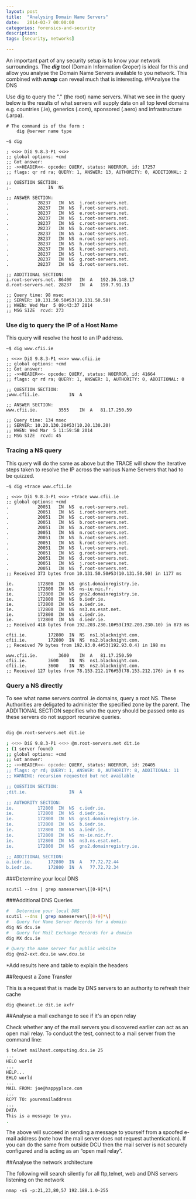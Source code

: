 ```yaml
---
layout: post
title:  "Analysing Domain Name Servers"
date:   2014-03-7 00:00:00
categories: forensics-and-security
description: 
tags: [security, networks]

---
```

An important part of any security setup is to know your network surroundings. The ***dig*** tool (Domain Information Groper) is ideal for this and allow you analyse the Domain Name Servers available to you network. This combined with ***nmap*** can reveal much that is interesting. 
<linebreak>
##Analyse the DNS

Use dig to query the "." (the root) name servers. What we see in the query below is the results of what servers will supply data on all top level domains e.g. countries (.ie), generics
(.com), sponsored (.aero) and infrastructure (.arpa). 

```
# The command is of the form :
	dig @server name type	

~$ dig

; <<>> DiG 9.8.3-P1 <<>>
;; global options: +cmd
;; Got answer:
;; ->>HEADER<<- opcode: QUERY, status: NOERROR, id: 17257
;; flags: qr rd ra; QUERY: 1, ANSWER: 13, AUTHORITY: 0, ADDITIONAL: 2

;; QUESTION SECTION:
;.				IN	NS

;; ANSWER SECTION:
.			28237	IN	NS	j.root-servers.net.
.			28237	IN	NS	f.root-servers.net.
.			28237	IN	NS	e.root-servers.net.
.			28237	IN	NS	i.root-servers.net.
.			28237	IN	NS	c.root-servers.net.
.			28237	IN	NS	b.root-servers.net.
.			28237	IN	NS	a.root-servers.net.
.			28237	IN	NS	m.root-servers.net.
.			28237	IN	NS	h.root-servers.net.
.			28237	IN	NS	k.root-servers.net.
.			28237	IN	NS	l.root-servers.net.
.			28237	IN	NS	g.root-servers.net.
.			28237	IN	NS	d.root-servers.net.

;; ADDITIONAL SECTION:
i.root-servers.net.	86400	IN	A	192.36.148.17
d.root-servers.net.	28237	IN	A	199.7.91.13

;; Query time: 98 msec
;; SERVER: 10.131.50.50#53(10.131.50.50)
;; WHEN: Wed Mar  5 09:43:37 2014
;; MSG SIZE  rcvd: 273

```

### Use dig to query the IP of a Host Name

This query will resolve the host to an IP address.

```
~$ dig www.cfii.ie

; <<>> DiG 9.8.3-P1 <<>> www.cfii.ie
;; global options: +cmd
;; Got answer:
;; ->>HEADER<<- opcode: QUERY, status: NOERROR, id: 41664
;; flags: qr rd ra; QUERY: 1, ANSWER: 1, AUTHORITY: 0, ADDITIONAL: 0

;; QUESTION SECTION:
;www.cfii.ie.			IN	A

;; ANSWER SECTION:
www.cfii.ie.		3555	IN	A	81.17.250.59

;; Query time: 134 msec
;; SERVER: 10.20.130.20#53(10.20.130.20)
;; WHEN: Wed Mar  5 11:59:58 2014
;; MSG SIZE  rcvd: 45

```

### Tracing a NS query

This query will do the same as above but the TRACE will show the iterative steps taken to resolve the IP across the various Name Servers that had to be quizzed.

```
~$ dig +trace www.cfii.ie

; <<>> DiG 9.8.3-P1 <<>> +trace www.cfii.ie
;; global options: +cmd
.			20051	IN	NS	e.root-servers.net.
.			20051	IN	NS	i.root-servers.net.
.			20051	IN	NS	c.root-servers.net.
.			20051	IN	NS	b.root-servers.net.
.			20051	IN	NS	a.root-servers.net.
.			20051	IN	NS	m.root-servers.net.
.			20051	IN	NS	h.root-servers.net.
.			20051	IN	NS	k.root-servers.net.
.			20051	IN	NS	l.root-servers.net.
.			20051	IN	NS	g.root-servers.net.
.			20051	IN	NS	d.root-servers.net.
.			20051	IN	NS	j.root-servers.net.
.			20051	IN	NS	f.root-servers.net.
;; Received 373 bytes from 10.131.50.50#53(10.131.50.50) in 1177 ms

ie.			172800	IN	NS	gns1.domainregistry.ie.
ie.			172800	IN	NS	ns-ie.nic.fr.
ie.			172800	IN	NS	gns2.domainregistry.ie.
ie.			172800	IN	NS	b.iedr.ie.
ie.			172800	IN	NS	a.iedr.ie.
ie.			172800	IN	NS	ns3.ns.esat.net.
ie.			172800	IN	NS	c.iedr.ie.
ie.			172800	IN	NS	d.iedr.ie.
;; Received 418 bytes from 192.203.230.10#53(192.203.230.10) in 873 ms

cfii.ie.		172800	IN	NS	ns1.blacknight.com.
cfii.ie.		172800	IN	NS	ns2.blacknight.com.
;; Received 79 bytes from 192.93.0.4#53(192.93.0.4) in 198 ms

www.cfii.ie.		3600	IN	A	81.17.250.59
cfii.ie.		3600	IN	NS	ns1.blacknight.com.
cfii.ie.		3600	IN	NS	ns2.blacknight.com.
;; Received 127 bytes from 78.153.212.176#53(78.153.212.176) in 6 ms

```

### Query a NS directly

To see what name servers control .ie domains, query a root NS. These Authorities are deligated to administer the specified zone by the parent. The ADDITIONAL SECTION sepcifies who the query should be passed onto as these servers do not support recursive queries. 

``` bash

dig @m.root-servers.net dit.ie

; <<>> DiG 9.8.3-P1 <<>> @m.root-servers.net dit.ie
; (1 server found)
;; global options: +cmd
;; Got answer:
;; ->>HEADER<<- opcode: QUERY, status: NOERROR, id: 20405
;; flags: qr rd; QUERY: 1, ANSWER: 0, AUTHORITY: 8, ADDITIONAL: 11
;; WARNING: recursion requested but not available

;; QUESTION SECTION:
;dit.ie.				IN	A

;; AUTHORITY SECTION:
ie.			172800	IN	NS	c.iedr.ie.
ie.			172800	IN	NS	d.iedr.ie.
ie.			172800	IN	NS	gns1.domainregistry.ie.
ie.			172800	IN	NS	b.iedr.ie.
ie.			172800	IN	NS	a.iedr.ie.
ie.			172800	IN	NS	ns-ie.nic.fr.
ie.			172800	IN	NS	ns3.ns.esat.net.
ie.			172800	IN	NS	gns2.domainregistry.ie.

;; ADDITIONAL SECTION:
a.iedr.ie.		172800	IN	A	77.72.72.44
b.iedr.ie.		172800	IN	A	77.72.72.34

```

###Determine your local DNS

	scutil --dns | grep nameserver\[[0-9]*\]


###Additional DNS Queries

``` bash
# 	Determine your local DNS
scutil --dns | grep nameserver\[[0-9]*\]
#	Query for Name Server Records for a domain
dig NS dcu.ie
#	Query for Mail Exchange Records for a domain
dig MX dcu.ie

# Query the name server for public website
dig @ns2-ext.dcu.ie www.dcu.ie

```

*Add results here and table to explain the headers

##Request a Zone Transfer

This is a request that is made by DNS servers to an authority to refresh their cache
	
	dig @heanet.ie dit.ie axfr

##Analyse a mail exchange to see if it's an open relay


Check whether any of the mail servers you discovered earlier can act as 
an open mail relay. To conduct the test, connect to a mail server from the 
command line:

``` bash
$ telnet mailhost.computing.dcu.ie 25
...
HELO world
...
HELP...
EHLO world
...
MAIL FROM: joe@happyplace.com
...
RCPT TO: youremailaddress
...
DATA
This is a message to you.
.
```

The above will succeed in sending a message to yourself from a spoofed e-mail 
address (note how the mail server does not request authentication). If you 
can do the same from outside DCU then the mail server is not securely 
configured and is acting as an “open mail relay”.

##Analyse the network architecture

The following will search silently for all ftp,telnet, web and DNS servers listening on the network
	
	nmap -sS -p:21,23,80,57 192.188.1.0-255 

